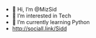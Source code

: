 - 👋 Hi, I’m @MizSid
- 👀 I’m interested in Tech 
- 🌱 I’m currently learning Python 
- http://sociall.link/Sidd
<!---
MizSid/MizSid is a ✨ special ✨ repository because its `README.md` (this file) appears on your GitHub profile.
You can click the Preview link to take a look at your changes.
--->
